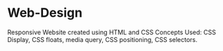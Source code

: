 # Web-Design

Responsive Website created using HTML and CSS
Concepts Used: CSS Display, CSS floats, media query, CSS positioning, CSS selectors.
